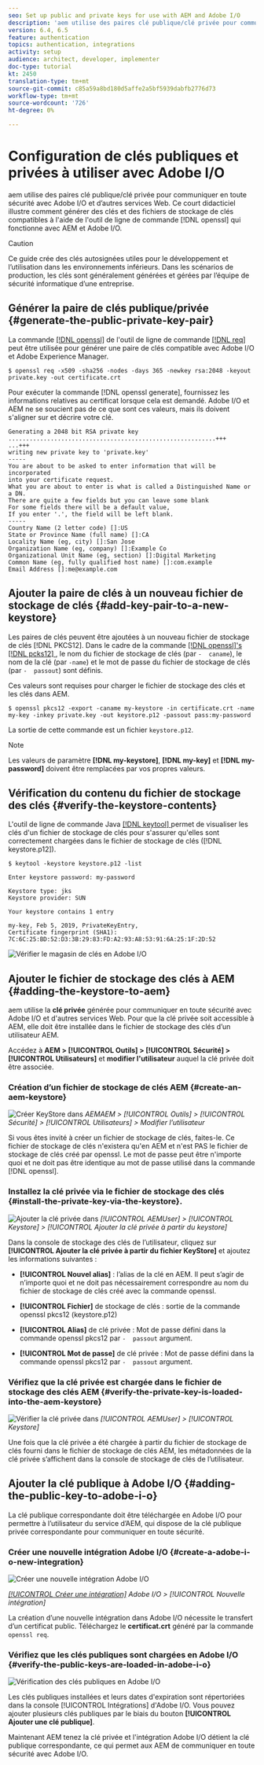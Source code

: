 ```yaml
---
seo: Set up public and private keys for use with AEM and Adobe I/O
description: 'aem utilise des paires clé publique/clé privée pour communiquer en toute sécurité avec Adobe I/O et d’autres services Web. Ce court didacticiel illustre comment générer des clés et des fichiers de stockage de clés compatibles à l''aide de l''outil de ligne de commande openssl qui fonctionne avec AEM et Adobe I/O. '
version: 6.4, 6.5
feature: authentication
topics: authentication, integrations
activity: setup
audience: architect, developer, implementer
doc-type: tutorial
kt: 2450
translation-type: tm+mt
source-git-commit: c85a59a8bd180d5affe2a5bf5939dabfb2776d73
workflow-type: tm+mt
source-wordcount: '726'
ht-degree: 0%

---
```



# Configuration de clés publiques et privées à utiliser avec Adobe I/O

aem utilise des paires clé publique/clé privée pour communiquer en toute sécurité avec Adobe I/O et d’autres services Web. Ce court didacticiel illustre comment générer des clés et des fichiers de stockage de clés compatibles à l&#39;aide de l&#39;outil de ligne de commande [!DNL openssl] qui fonctionne avec AEM et Adobe I/O.

>[!CAUTION]
>
>Ce guide crée des clés autosignées utiles pour le développement et l’utilisation dans les environnements inférieurs. Dans les scénarios de production, les clés sont généralement générées et gérées par l’équipe de sécurité informatique d’une entreprise.

## Générer la paire de clés publique/privée {#generate-the-public-private-key-pair}

La commande [[!DNL openssl]](https://www.openssl.org/docs/man1.0.2/man1/openssl.html) de l&#39;outil de ligne de commande [[!DNL req] ](https://www.openssl.org/docs/man1.0.2/man1/req.html) peut être utilisée pour générer une paire de clés compatible avec Adobe I/O et Adobe Experience Manager.

```shell
$ openssl req -x509 -sha256 -nodes -days 365 -newkey rsa:2048 -keyout private.key -out certificate.crt
```

Pour exécuter la commande [!DNL openssl generate], fournissez les informations relatives au certificat lorsque cela est demandé. Adobe I/O et AEM ne se soucient pas de ce que sont ces valeurs, mais ils doivent s&#39;aligner sur et décrire votre clé.

```
Generating a 2048 bit RSA private key
...........................................................+++
...+++
writing new private key to 'private.key'
-----
You are about to be asked to enter information that will be incorporated
into your certificate request.
What you are about to enter is what is called a Distinguished Name or a DN.
There are quite a few fields but you can leave some blank
For some fields there will be a default value,
If you enter '.', the field will be left blank.
-----
Country Name (2 letter code) []:US
State or Province Name (full name) []:CA
Locality Name (eg, city) []:San Jose
Organization Name (eg, company) []:Example Co
Organizational Unit Name (eg, section) []:Digital Marketing
Common Name (eg, fully qualified host name) []:com.example
Email Address []:me@example.com
```

## Ajouter la paire de clés à un nouveau fichier de stockage de clés {#add-key-pair-to-a-new-keystore}

Les paires de clés peuvent être ajoutées à un nouveau fichier de stockage de clés [!DNL PKCS12]. Dans le cadre de la commande [[!DNL openssl]'s [!DNL pcks12] ](https://www.openssl.org/docs/man1.0.2/man1/pkcs12.html), le nom du fichier de stockage de clés (par `-  caname`), le nom de la clé (par `-name`) et le mot de passe du fichier de stockage de clés (par `-  passout`) sont définis.

Ces valeurs sont requises pour charger le fichier de stockage des clés et les clés dans AEM.

```shell
$ openssl pkcs12 -export -caname my-keystore -in certificate.crt -name my-key -inkey private.key -out keystore.p12 -passout pass:my-password
```

La sortie de cette commande est un fichier `keystore.p12`.

>[!NOTE]
>
>Les valeurs de paramètre **[!DNL my-keystore]**, **[!DNL my-key]** et **[!DNL my-password]** doivent être remplacées par vos propres valeurs.

## Vérification du contenu du fichier de stockage des clés {#verify-the-keystore-contents}

L&#39;outil de ligne de commande Java [[!DNL keytool] ](https://docs.oracle.com/middleware/1213/wls/SECMG/keytool-summary-appx.htm#SECMG818) permet de visualiser les clés d&#39;un fichier de stockage de clés pour s&#39;assurer qu&#39;elles sont correctement chargées dans le fichier de stockage de clés ([!DNL keystore.p12]).

```shell
$ keytool -keystore keystore.p12 -list

Enter keystore password: my-password

Keystore type: jks
Keystore provider: SUN

Your keystore contains 1 entry

my-key, Feb 5, 2019, PrivateKeyEntry,
Certificate fingerprint (SHA1): 7C:6C:25:BD:52:D3:3B:29:83:FD:A2:93:A8:53:91:6A:25:1F:2D:52
```

![Vérifier le magasin de clés en Adobe I/O](assets/set-up-public-private-keys-for-use-with-aem-and-adobe-io/adobe-io--public-keys.png)

## Ajouter le fichier de stockage des clés à AEM {#adding-the-keystore-to-aem}

aem utilise la **clé privée** générée pour communiquer en toute sécurité avec Adobe I/O et d&#39;autres services Web. Pour que la clé privée soit accessible à AEM, elle doit être installée dans le fichier de stockage des clés d’un utilisateur AEM.

Accédez à **AEM > [!UICONTROL Outils] > [!UICONTROL Sécurité] > [!UICONTROL Utilisateurs]** et **modifier l&#39;utilisateur** auquel la clé privée doit être associée.

### Création d’un fichier de stockage de clés AEM {#create-an-aem-keystore}

![Créer KeyStore dans ](assets/set-up-public-private-keys-for-use-with-aem-and-adobe-io/aem--create-keystore.png)
*AEMAEM >  [!UICONTROL Outils]  >  [!UICONTROL Sécurité]  >  [!UICONTROL Utilisateurs]  > Modifier l’utilisateur*

Si vous êtes invité à créer un fichier de stockage de clés, faites-le. Ce fichier de stockage de clés n&#39;existera qu&#39;en AEM et n&#39;est PAS le fichier de stockage de clés créé par openssl. Le mot de passe peut être n&#39;importe quoi et ne doit pas être identique au mot de passe utilisé dans la commande [!DNL openssl].

### Installez la clé privée via le fichier de stockage des clés {#install-the-private-key-via-the-keystore}.

![Ajouter la clé privée dans ](assets/set-up-public-private-keys-for-use-with-aem-and-adobe-io/aem--add-private-key.png)
*[!UICONTROL AEMUser] >  [!UICONTROL Keystore] >  [!UICONTROL Ajouter la clé privée à partir du keystore]*

Dans la console de stockage des clés de l’utilisateur, cliquez sur **[!UICONTROL Ajouter la clé privée à partir du fichier KeyStore]** et ajoutez les informations suivantes :

* **[!UICONTROL Nouvel alias]** : l’alias de la clé en AEM. Il peut s’agir de n’importe quoi et ne doit pas nécessairement correspondre au nom du fichier de stockage de clés créé avec la commande openssl.
* **[!UICONTROL Fichier]** de stockage de clés : sortie de la commande openssl pkcs12 (keystore.p12)
* **[!UICONTROL Alias]** de clé privée : Mot de passe défini dans la commande openssl pkcs12 par  `-  passout` argument.

* **[!UICONTROL Mot de passe]** de clé privée : Mot de passe défini dans la commande openssl pkcs12 par  `-  passout` argument.

### Vérifiez que la clé privée est chargée dans le fichier de stockage des clés AEM {#verify-the-private-key-is-loaded-into-the-aem-keystore}

![Vérifier la clé privée dans ](assets/set-up-public-private-keys-for-use-with-aem-and-adobe-io/aem--keystore.png)
*[!UICONTROL AEMUser] >  [!UICONTROL Keystore]*

Une fois que la clé privée a été chargée à partir du fichier de stockage de clés fourni dans le fichier de stockage de clés AEM, les métadonnées de la clé privée s’affichent dans la console de stockage de clés de l’utilisateur.

## Ajouter la clé publique à Adobe I/O {#adding-the-public-key-to-adobe-i-o}

La clé publique correspondante doit être téléchargée en Adobe I/O pour permettre à l’utilisateur du service d’AEM, qui dispose de la clé publique privée correspondante pour communiquer en toute sécurité.

### Créer une nouvelle intégration Adobe I/O {#create-a-adobe-i-o-new-integration}

![Créer une nouvelle intégration Adobe I/O](assets/set-up-public-private-keys-for-use-with-aem-and-adobe-io/adobe-io--create-new-integration.png)

*[[!UICONTROL Créer une intégration]](https://console.adobe.io/)  Adobe I/O >  [!UICONTROL Nouvelle intégration]*

La création d’une nouvelle intégration dans Adobe I/O nécessite le transfert d’un certificat public. Téléchargez le **certificat.crt** généré par la commande `openssl req`.

### Vérifiez que les clés publiques sont chargées en Adobe I/O {#verify-the-public-keys-are-loaded-in-adobe-i-o}

![Vérification des clés publiques en Adobe I/O](assets/set-up-public-private-keys-for-use-with-aem-and-adobe-io/adobe-io--public-keys.png)

Les clés publiques installées et leurs dates d&#39;expiration sont répertoriées dans la console [!UICONTROL Intégrations] d&#39;Adobe I/O. Vous pouvez ajouter plusieurs clés publiques par le biais du bouton **[!UICONTROL Ajouter une clé publique]**.

Maintenant AEM tenez la clé privée et l&#39;intégration Adobe I/O détient la clé publique correspondante, ce qui permet aux AEM de communiquer en toute sécurité avec Adobe I/O.
